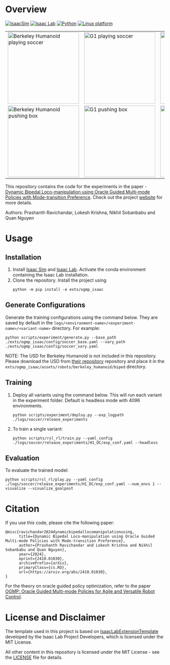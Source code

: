 # Overview

[![IsaacSim](https://img.shields.io/badge/IsaacSim-4.2.0-silver.svg)](https://docs.omniverse.nvidia.com/isaacsim/latest/index.html)
[![Isaac Lab](https://img.shields.io/badge/IsaacLab-1.2.0-silver)](https://isaac-sim.github.io/IsaacLab/main/index.html)
[![Python](https://img.shields.io/badge/python-3.10-blue.svg)](https://docs.python.org/3/whatsnew/3.10.html)
[![Linux platform](https://img.shields.io/badge/platform-linux--64-orange.svg)](https://releases.ubuntu.com/20.04/)

<div style="text-align: center;">
  <table>
    <tr>
      <td><img src="./media/bh_soccer_crop.gif" alt="Berkeley Humanoid playing soccer" width="225"/></td>
      <td><img src="./media/g1_soccer_crop_online.gif" alt="G1 playing soccer" width="225"/></td>
      <td><img src="./media/h1_soccer_crop.gif" alt="H1 playing soccer" width="225"/></td>
      <!-- <td><video autoplay muted loop playsinline controls src="./media/bh_soccer_crop.mp4" style="border-radius:10px;width:30"></video></td>
      <td><video autoplay muted loop playsinline controls src="./media/g1_soccer_crop_online.mp4" style="border-radius:10px;width:30"></video></td>
      <td><video autoplay muted loop playsinline controls src="./media/h1_soccer_crop.mp4" style="border-radius:10px;width:30"></video></td> -->
    </tr>
    <tr>
      <td><img src="./media/bh_box_crop.gif" alt="Berkeley Humanoid pushing box" width="225"/></td>
      <td><img src="./media/g1_box_crop_online.gif" alt="G1 pushing box" width="225"/></td>
      <td><img src="./media/h1_box_crop_online.gif" alt="H1 pushing box" width="225"/></td>
      <!-- <td><video autoplay muted loop playsinline controls src="./media/bh_box_crop.mp4" style="border-radius:10px;width:30"></video></td>
      <td><video autoplay muted loop playsinline controls src="./media/g1_box_crop_online.mp4" style="border-radius:10px;width:30"></video></td>
      <td><video autoplay muted loop playsinline controls src="./media/h1_box_crop_online.mp4" style="border-radius:10px;width:30"></video></td> -->
    </tr>
  </table>
</div>

This repository contains the code for the experiments in the paper - [Dynamic Bipedal Loco-manipulation using Oracle Guided Multi-mode Policies with Mode-transition Preference](https://arxiv.org/abs/2410.01030). Check out the project [website](https://indweller.github.io/ogmplm/) for more details.

Authors: Prashanth Ravichandar, Lokesh Krishna, Nikhil Sobanbabu and Quan Nguyen

# Usage

## Installation
1. Install [Isaac Sim](https://docs.omniverse.nvidia.com/isaacsim/latest/index.html) and [Isaac Lab](https://isaac-sim.github.io/IsaacLab/main/index.html). Activate the conda environment containing the Isaac Lab installation.
2. Clone the repository. Install the project using 
      ```
      python -m pip install -e exts/ogmp_isaac
      ```

## Generate Configurations

Generate the training configurations using the command below. They are saved by default in the `logs/<environment-name>/<experiment-name>/<variant-name>` directory. For example:
```
python scripts/experiment/generate.py --base_path ./exts/ogmp_isaac/config/soccer_base.yaml --vary_path ./exts/ogmp_isaac/config/soccer_vary.yaml
```

NOTE: The USD for Berkeley Humanoid is not included in this repository. Please download the USD from [their repository](https://github.com/HybridRobotics/isaac_berkeley_humanoid) repository and place it in the `exts/ogmp_isaac/assets/robots/berkeley_humanoid/biped` directory.

## Training

1. Deploy all variants using the command below. This will run each variant in the experiment folder. Default is headless mode with 4096 environments.
      ```
      python scripts/experiment/deploy.py --exp_logpath ./logs/soccer/release_experiments
      ```
2. To train a single variant:
      ```
      python scripts/rsl_rl/train.py --yaml_config ./logs/soccer/release_experiments/H1_DC/exp_conf.yaml --headless
      ```

## Evaluation

To evaluate the trained model:
```
python scripts/rsl_rl/play.py --yaml_config ./logs/soccer/release_experiments/H1_DC/exp_conf.yaml --num_envs 1 --visualize --visualize_goalpost
```

# Citation

If you use this code, please cite the following paper:
```
@misc{ravichandar2024dynamicbipedallocomanipulationusing,
      title={Dynamic Bipedal Loco-manipulation using Oracle Guided Multi-mode Policies with Mode-transition Preference}, 
      author={Prashanth Ravichandar and Lokesh Krishna and Nikhil Sobanbabu and Quan Nguyen},
      year={2024},
      eprint={2410.01030},
      archivePrefix={arXiv},
      primaryClass={cs.RO},
      url={https://arxiv.org/abs/2410.01030}, 
}
```
For the theory on oracle guided policy optimization, refer to the paper [OGMP: Oracle Guided Multi-mode Policies for Agile and Versatile Robot Control](https://arxiv.org/abs/2403.04205).

# License and Disclaimer

The template used in this project is based on [IsaacLabExtensionTemplate](https://github.com/isaac-sim/IsaacLabExtensionTemplate) developed by the Isaac Lab Project Developers, which is licensed under the MIT License.

All other content in this repository is licensed under the MIT License - see the [LICENSE](LICENSE) file for details.